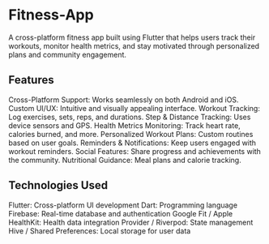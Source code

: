# **Fitness-App**
A cross-platform fitness app built using Flutter that helps users track their workouts, monitor health metrics, and stay motivated through personalized plans and community engagement.

## **Features**
Cross-Platform Support: Works seamlessly on both Android and iOS.
Custom UI/UX: Intuitive and visually appealing interface.
Workout Tracking: Log exercises, sets, reps, and durations.
Step & Distance Tracking: Uses device sensors and GPS.
Health Metrics Monitoring: Track heart rate, calories burned, and more.
Personalized Workout Plans: Custom routines based on user goals.
Reminders & Notifications: Keep users engaged with workout reminders.
Social Features: Share progress and achievements with the community.
Nutritional Guidance: Meal plans and calorie tracking.


## **Technologies Used**
Flutter: Cross-platform UI development
Dart: Programming language
Firebase: Real-time database and authentication
Google Fit / Apple HealthKit: Health data integration
Provider / Riverpod: State management
Hive / Shared Preferences: Local storage for user data
